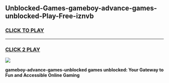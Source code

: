 
## Unblocked-Games-gameboy-advance-games-unblocked-Play-Free-iznvb
<h3>
<a href="https://premium76.site?title=gameboy-advance-games-unblocked&ref=09A">CLICK TO PLAY</a></h3>
<hr>

<h3>
<a href="https://premium76.site?title=gameboy-advance-games-unblocked&ref=09A">CLICK 2 PLAY</a>
  
</h3>

<a href="https://premium76.site?title=gameboy-advance-games-unblocked&ref=09A"><img src="https://clearcache.store/games.png"></a>


**gameboy-advance-games-unblocked games unblocked: Your Gateway to Fun and Accessible Online Gaming**
